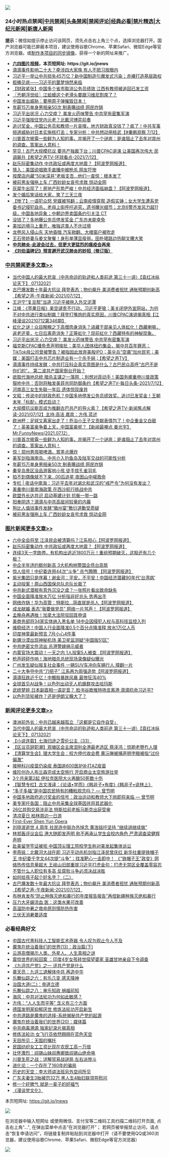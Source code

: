![](https://raw.githubusercontent.com/fqnews/bnews/master/64photo/fqnews-qr.jpg)

<div id="tt">
<h3>24小时热点禁闻|<a href="#%E4%B8%AD%E5%85%B1%E7%A6%81%E9%97%BB%E6%9B%B4%E5%A4%9A%E6%96%87%E7%AB%A0">中共禁闻</a>|<a href="#%E5%9B%BE%E7%89%87%E6%96%B0%E9%97%BB%E6%9B%B4%E5%A4%9A%E6%96%87%E7%AB%A0">头条禁闻</a>|<a href="#%E6%96%B0%E9%97%BB%E8%AF%84%E8%AE%BA%E6%9B%B4%E5%A4%9A%E6%96%87%E7%AB%A0">禁闻评论|<a href="#%E5%BF%85%E7%9C%8B%E7%BB%8F%E5%85%B8%E5%A5%BD%E6%96%87">经典必看|<a href="/video.md#%E7%A6%81%E7%89%87%E7%B2%BE%E9%80%89">禁片精选</a>|<a href="https://github.com/fqnews/djy/blob/master/gb/nf1351518.md#1">大纪元新闻</a>|<a href="https://github.com/fqnews/ntdtv/blob/master/gb/prog204.md#1">新唐人新闻</a></h3>
<div><b>提示：</b>微信如提示停止访问该网页，须先点击右上角三个点，选择浏览器打开。国产浏览器可能已屏蔽本项目，建议使用谷歌Chrome、苹果Safari、微软Edge等官方浏览器。或<a href="https://github.com/fqnews/bnews/blob/master/%E5%88%B6%E4%BD%9Cgit%E7%A6%81%E9%97%BB%E9%95%9C%E5%83%8F.md">制作本项目的同步镜像</a>，获得一个新的网址来推广。</div>
<ul>
<li><b><a href="http://d1.bdrive.tk/64.mp4" target="_blank">六四图片视频</a>，本页短网址: https://git.io/jnews</b></li>
<li><a href="/cbnews/20210712/1585645.md">滴滴事件影响二十大？牵涉四大家族 有人不把习放眼内</a></li>
<li><a href="/cnnews/20210712/1585570.md">习近平一举让中共损失45万亿？新中国制造引爆发式污染；赤裸打造基层政权</a></li>
<li><a href="/ssgc/20210712/1585587.md">柜桶见底——习近平的噩梦悄然来临</a></li>
<li><a href="/headline/20210712/1585549.md">【财政紧张】中国多个省市取消公务员绩效 江西有教师被追回已发工资</a></li>
<li><a href="/ssgc/20210713/1585803.md">〖兲朝浮世绘〗江蛤蟆这个老滑头要跟习维尼割席了？</a></li>
<li><a href="/bannedvideo/20210712/1585719.md">中国发出威胁：要用原子弹摧毁日本！</a></li>
<li><a href="/cbnews/20210713/1585834.md">年薪15万单身男相亲50次 制表曝战绩 网民炸锅</a></li>
<li><a href="/cbnews/20210713/1586020.md">习近平出状况 心力交瘁？ 美发火药味警告 中共罕有密集军演</a></li>
<li><a href="/cnnews/20210713/1585950.md">习近平强按住党内元老？北戴河博弈前奏</a></li>
<li><a href="/bannedvideo/20210713/1585849.md">追讨奖金，中国公务员和教师一片哀嚎，地方财政真没钱了？疯了！中共军事频道威胁对日本实施核打击；专家分析：中共想动用核武【#秦鹏观察 7/12】</a></li>
<li><a href="/comments/20210713/1585879.md">川普首次披露一些鲜为人知的事，并揭开了一个谜底：是谁阻止了去年对宾州的调查。答案出人意料！</a></li>
<li><a href="/comments/20210713/1585756.md">罕见！古巴大规模抗议 要共产独裁下台；川普CPAC讲演 让美国再次伟大 民调飙升【希望之声TV-环球看点-2021/7/12】</a></li>
<li><a href="/topimagenews/20210713/1586069.md">赵乐际密集动作 中共政坛或再度大地震？【阿波罗网报道】</a></li>
<li><a href="/cnnews/20210712/1585649.md">慎入：美国说唱歌手直播中被枪杀 网友吓惨</a></li>
<li><a href="/cnnews/20210713/1585948.md">按摩店内藏“50米深井”老板支吾…他们一查惊：根本发了</a></li>
<li><a href="/cbnews/20210713/1585794.md">被前男友强拖上车 广西妙龄女哀号求救 惊动全网</a></li>
<li><a href="/cnnews/20210713/1585946.md">灰犀牛出现了！房地产形势严峻！中共经济面临崩盘？【阿波罗网报道】</a></li>
<li><a href="/funmedia/20210713/1585933.md">发个婚后笑话给大家，笑了三天三夜</a></li>
<li><a href="/bannedvideo/20210713/1585880.md">【惨了】一语犯众怒 党媒被骂翻；云南疫情穿帮 造假实锤；女大学生遭系党委书记侵犯自杀，老母上街呼吁追究，遗书曝光细节；北京6警齐发风力超11级，中国各地异象；中朝边界卖国条约引关注 CT</a></li>
<li><a href="/finance/20210712/1585705.md">没钱了？多地曝公务员停发奖金 广东亦未能幸免</a></li>
<li><a href="/cnnews/20210713/1585809.md">美加边境马上重开，唯独这类人不许过境</a></li>
<li><a href="/cbnews/20210712/1585553.md">龙卷风入侵山东 天地昏暗 汽车掀翻、大楼窗户被吹走</a></li>
<li><a href="/yule/20210713/1585901.md">王石带娇妻与姜文聚餐！身形单薄显瘦弱，田朴珺路边热聊叉腰大笑</a></li>
<li><b><a href="/comments/20200211/1275071.md" target="_blank">中共肺炎-此波会过去，但更大更猛烈的瘟疫会再来</a></b></li>
<li><b><a href="/comments/20200207/1272816.md" target="_blank">《刘伯温碑记》预言避开武汉肺炎的妙招（修订版）</a></b></li>
</ul>
</div>

<div class="catlist">
<h3><a href="/cbnews/" target="_blank">中共禁闻</a><span><a href="/cbnews/" target="_blank" rel="nofollow">更多文章>></a></span></h3>
<ul>
<li><a href="/comments/20210713/1586255.md" target="_blank">当代中国人的最大悲哀（中共命运的轨迹和人类前途  第三十一讲）【袁红冰纵论天下】 07132021</a></li>
<li><a href="/comments/20210713/1586150.md" target="_blank">古巴爆发数十年最大抗议 拜登表态；物价飙升 美消费者担忧 通胀预期创新高【希望之声-午夜新闻-2021/07/12】</a></li>
<li><a href="/cbnews/20210713/1586070.md" target="_blank">王沪宁“复旦帮”当道 习近平被拖入外交泥潭</a></li>
<li><a href="/cbnews/20210713/1586059.md" target="_blank">江峰：《苹果日报》美空谴责不行动，习近平更狼；美关闭伊外宣网站，为何不对中共进行类似制裁？拜登打嘴炮的真实原因，川普CPAC演讲揭真相【江峰漫谈20210712第346期】</a></li>
<li><a href="/comments/20210713/1586058.md" target="_blank">虹化之谜！众目睽睽之下高僧肉身消失？进藏干部亲见人体虹化！西藏喇嘛，返老还童，七日后离奇消失？正等虹化？现前虹化？西藏特有的神秘现象。</a></li>
<li><a href="/cbnews/20210713/1586020.md" target="_blank">习近平出状况 心力交瘁？ 美发火药味警告 中共罕有密集军演</a></li>
<li><a href="/comments/20210713/1586012.md" target="_blank">福克斯CPAC播免责声明挨批；美华人团体纽约集会，揭中共百年罪恶；TikTok母公司曾被警告？被指因此放弃美股IPO；英伞兵“空袭”加州民宅；美媒：美国打击中共芯片制造业有一个杀手锏；【希望之声TV】</a></li>
<li><a href="/comments/20210713/1585928.md" target="_blank">滴滴事件持续发酵；中共打压科企真实意图是什么？古巴民众高呼“古巴不是你们的”， 第二波共产国家倒台开始？</a></li>
<li><a href="/comments/20210713/1585912.md" target="_blank">欲取代海地总统 暗杀主谋之一落网 ；别想对菲动手！美国务卿重申川普政策狠呛中共：否则将触发美菲共同防御条约【希望之声TV-每日头条-2021/7/12】</a></li>
<li><a href="/cbnews/20210713/1585893.md" target="_blank">河南高三女生失联一年后 遗体惊现废井</a></li>
<li><a href="/cbnews/20210713/1585892.md" target="_blank">文昭：传说中的财政危机？中国多地停发公务员绩效奖、追讨已发奖金！王朝末年「标配」模式启动？</a></li>
<li><a href="/comments/20210713/1585883.md" target="_blank">大规模抗议能否成为推翻古巴共产的导火索？【希望之声TV-新闻焦点解读-2021/07/12】主持:高洁  嘉宾：方伟  蓝述</a></li>
<li><a href="/comments/20210713/1585882.md" target="_blank">欧洲杯：足球又离家出走了！乔治小王子又贡献表情包了！中企重金又白砸了！英美富豪争着上天，中国富豪呢？【新闻最嘲点 姜光宇】Mr.FunnyNews(2021.07.12）‬</a></li>
<li><a href="/comments/20210713/1585879.md" target="_blank">川普首次披露一些鲜为人知的事，并揭开了一个谜底：是谁阻止了去年对宾州的调查。答案出人意料！</a></li>
<li><a href="/cbnews/20210713/1585865.md" target="_blank">惊！郑州男孩喝啤酒，胃差点爆炸</a></li>
<li><a href="/comments/20210713/1585845.md" target="_blank">美军剑指海南岛、中共介入钓鱼岛及陆军交战的可能性分析</a></li>
<li><a href="/cbnews/20210713/1585834.md" target="_blank">年薪15万单身男相亲50次 制表曝战绩 网民炸锅</a></li>
<li><a href="/cbnews/20210713/1585820.md" target="_blank">秦皇岛景区没品游客哄小孩 徒手拔孔雀羽毛</a></li>
<li><a href="/cbnews/20210713/1585819.md" target="_blank">拍不到偶像就不下来…00后追星 夜困山中喊救命</a></li>
<li><a href="/cbnews/20210713/1585811.md" target="_blank">专栏 | 夜话中南海：习近平去年对湖北和武汉的“戒严令”为何没有发出？</a></li>
<li><a href="/cbnews/20210713/1585807.md" target="_blank">美重申川普南海政策 在西沙航行挑战中共</a></li>
<li><a href="/cbnews/20210713/1585806.md" target="_blank">欧盟外长达共识 启动基建计划 抗衡一带一路</a></li>
<li><a href="/cbnews/20210713/1585805.md" target="_blank">阳奉阴违？滴滴与中共高层间较量的内幕</a></li>
<li><a href="/cbnews/20210713/1585804.md" target="_blank">狗比人值钱事件发酵“徽州宴”敷衍道歉受质疑</a></li>
<li><a href="/cbnews/20210713/1585794.md" target="_blank">被前男友强拖上车 广西妙龄女哀号求救 惊动全网</a></li>

</ul>
</div>
<div class="catlist">
<h3><a href="/topimagenews/" target="_blank">图片新闻</a><span><a href="/topimagenews/" target="_blank" rel="nofollow">更多文章>></a></span></h3>
<ul>
<li><a href="/topimagenews/20210713/1586149.md" target="_blank">六中全会将至 江泽民会被清算吗？江系担心【阿波罗网报道】</a></li>
<li><a href="/topimagenews/20210713/1586069.md" target="_blank">赵乐际密集动作 中共政坛或再度大地震？【阿波罗网报道】</a></li>
<li><a href="/topimagenews/20210713/1586042.md" target="_blank">连续3天一字跌停，有机构出逃近1800万元！重组预期破灭，这股还有几个板？</a></li>
<li><a href="/topimagenews/20210713/1585784.md" target="_blank">中企半年违约额创新高 3大机构响警国企债台高筑</a></li>
<li><a href="/topimagenews/20210712/1585372.md" target="_blank">惊人信号！中纪委连用44次“斗争” 杀气腾腾 【阿波罗网报道】</a></li>
<li><a href="/topimagenews/20210712/1585184.md" target="_blank">紫光集团只是序幕！谢金河：平安，不平安！中国经济潜藏90年代‘台湾病’</a></li>
<li><a href="/topimagenews/20210711/1584916.md" target="_blank">主动投案！原山西国保总队总队长栽了</a></li>
<li><a href="/topimagenews/20210711/1584789.md" target="_blank">中共新式潜舰有意外沉没之虞？一张照片看出致命缺失</a></li>
<li><a href="/topimagenews/20210711/1584605.md" target="_blank">中国全面降准放水万亿 分析指非好兆头 势再出手</a></li>
<li><a href="/topimagenews/20210710/1584331.md" target="_blank">网络炸锅！华为高管：特斯拉…简直就是杀人【阿波罗网报道】</a></li>
<li><a href="/topimagenews/20210710/1584260.md" target="_blank">成龙献媚 表态“我要做党员” 网络一片骂声！【阿波罗网报道】</a></li>
<li><a href="/topimagenews/20210710/1584235.md" target="_blank">孟晚舟再遇挫！加拿大法院驳回其申请</a></li>
<li><a href="/topimagenews/20210710/1584006.md" target="_blank">美商务部将34家实体纳入黑名单 14中企因侵犯人权与高科技监控入列</a></li>
<li><a href="/topimagenews/20210710/1583935.md" target="_blank">维稳经济！中国人行全面降准0.5个百分点降准释 放水1万亿人币</a></li>
<li><a href="/topimagenews/20210709/1583469.md" target="_blank">印度神童最新预言 7月小心4件事</a></li>
<li><a href="/topimagenews/20210709/1583332.md" target="_blank">新疆沙漠出现神秘机场 美卫星监测疑“中国版51区”</a></li>
<li><a href="/topimagenews/20210708/1583017.md" target="_blank">中共绝密文件流出 杀港警嫁祸示威者</a></li>
<li><a href="/topimagenews/20210708/1582899.md" target="_blank">内蒙官场大震动！一天之内 1人投案5人被查 【阿波罗网报道】</a></li>
<li><a href="/topimagenews/20210708/1582726.md" target="_blank">枪声砰砰作响！海地暗杀总统现场录像疑似曝光</a></li>
<li><a href="/topimagenews/20210707/1582217.md" target="_blank">广州发生疑似报复社会事件 一辆SUV车冲向车辆行人 撞翻一片</a></li>
<li><a href="/topimagenews/20210707/1582216.md" target="_blank">二十大争夺中共“刀把子” 江系再为周强造势【阿波罗网报道】</a></li>
<li><a href="/topimagenews/20210707/1582113.md" target="_blank">滴滴狂跌近千亿！中概股暴跌风暴 最惨狂泻40%</a></li>
<li><a href="/topimagenews/20210707/1582028.md" target="_blank">全球首见AI战争！以色列出动无人机蜂群攻击哈玛斯</a></li>
<li><a href="/topimagenews/20210706/1581728.md" target="_blank">武统梦碎 日本副首相一语定音？ 脸书谷歌推特扬言离港 滴滴抗命习近平?</a></li>
<li><a href="/topimagenews/20210706/1581523.md" target="_blank">以色列货轮被炸？还是伊朗又糗大了？</a></li>

</ul>
</div>
<div class="catlist">
<h3><a href="/comments/" target="_blank">新闻评论</a><span><a href="/comments/" target="_blank" rel="nofollow">更多文章>></a></span></h3>
<ul>
<li><a href="/comments/20210713/1586256.md" target="_blank">澳洲前外长：中共已越来越孤立 「这都是它自作自受」</a></li>
<li><a href="/comments/20210713/1586255.md" target="_blank">当代中国人的最大悲哀（中共命运的轨迹和人类前途  第三十一讲）【袁红冰纵论天下】 07132021</a></li>
<li><a href="/comments/20210713/1586248.md" target="_blank">【小说连载】七海归途之雪伦公主（33）</a></li>
<li><a href="/comments/20210713/1586247.md" target="_blank">【区议员辞职潮】观塘区会主席泪别全港最老选区 蔡泽鸿：惊啲老嘢冇人理</a></li>
<li><a href="/comments/20210713/1586246.md" target="_blank">【清算学生会】理大学生会：校方停代收会费 黄沅琳被捕声明字眼被指“过份偏激”</a></li>
<li><a href="/comments/20210713/1586245.md" target="_blank">接种科兴疫苗仍染疫 泰国逾600医护补打AZ疫苗</a></li>
<li><a href="/comments/20210713/1586243.md" target="_blank">维珍创办人布兰森完成太空旅行 开启商业太空旅游壮举</a></li>
<li><a href="/comments/20210713/1586230.md" target="_blank">3个月来第2起 伊拉克医院大火再酿50死数十伤</a></li>
<li><a href="/comments/20210713/1586218.md" target="_blank">【智慧专栏】古文浅译：《论语•学而》《韩非子•有度》《韩非子•说林上》</a></li>
<li><a href="/comments/20210713/1586201.md" target="_blank">“多子多福”是中国农民特有的糟粕观念吗？ — 曾节明</a></li>
<li><a href="/comments/20210713/1586076.md" target="_blank">中国多地政府追讨奖金的信号：政治运动和教师大下岗即将来临 — 曾节明</a></li>
<li><a href="/comments/20210713/1586205.md" target="_blank">美专家吁各国：阻止中共采集全球基因并将其武器化</a></li>
<li><a href="/comments/20210713/1586204.md" target="_blank">26亿并购交易涉非法 特斯拉前老板马斯克出庭受审</a></li>
<li><a href="/comments/20210713/1586203.md" target="_blank">清凉夏日 柏林周边一日游</a></li>
<li><a href="/comments/20210713/1586140.md" target="_blank">First-Ever Shen Yun Opera</a></li>
<li><a href="/comments/20210713/1586183.md" target="_blank">刘晓波逝世 4 周年 社民连中联办外悼念 黄浩铭吁坚持 “继续讲继续做”</a></li>
<li><a href="/comments/20210713/1586182.md" target="_blank">林郑轰评议会后 港大随即发声明 称不再承认学生会校内角色 严肃调查梁健辉声明</a></li>
<li><a href="/comments/20210713/1586181.md" target="_blank">赴美留学签证被拒 中国顶尖理工院校学生称对美发起集体诉讼</a></li>
<li><a href="/comments/20210713/1586178.md" target="_blank">李燕铭：北戴河大战在即 习近平动杀机剑指江泽民曾庆红 新华社重提铁帽子王 中纪委千字文44次提“斗争”：找准靶心一击即中！ 《“铁帽子王”政变》网络热传信息量超大 王岐山旧部重提习近平打虎金句：打虎无禁区全覆盖零容忍 不管什么人职位有多高 反腐败斗争必须决战决胜</a></li>
<li><a href="/comments/20210713/1586176.md" target="_blank">如何给孩子起个好名字？（二）</a></li>
<li><a href="/comments/20210713/1586150.md" target="_blank">古巴爆发数十年最大抗议 拜登表态；物价飙升 美消费者担忧 通胀预期创新高【希望之声-午夜新闻-2021/07/12】</a></li>
<li><a href="/comments/20210713/1586119.md" target="_blank">布林肯发布“防止种族灭绝和暴行的年度报告报告”再控新疆种族灭绝和暴行</a></li>
<li><a href="/comments/20210713/1586096.md" target="_blank">压力大牙龈流血 医：这类水果可改善</a></li>
<li><a href="/comments/20210713/1586095.md" target="_blank">高温防中暑之救命原则慎防热伤害</a></li>
<li><a href="/comments/20210713/1586094.md" target="_blank">三伏天消暑要适度</a></li>

</ul>
</div>

<div class="catlist">
<h3>必看经典好文</h3>
<ul>
<li><a href="/comments/20210223/1492497.md" target="_blank">中国古代黑科技人工智能玄术奇器 令人叹为观止今人不及</a></li>
<li><a href="/topimagenews/20180602/951960.md" target="_blank">魔鬼在统治着我们的世界(13)：政治篇(下)</a></li>
<li><a href="/comments/20200919/82684.md" target="_blank">云游高僧揭示人类、外星人、人生真相之谜</a></li>
<li><a href="/comments/20210307/1499941.md" target="_blank">震惊世界的轮回案 ：印度4岁女孩转世探望婆家 圣雄甘地亲自下令调查</a></li>
<li><a href="/bookonline/20131116/201056.md" target="_blank">《九评共产党》之一 评共产党是什么</a></li>
<li><a href="/comments/20131119/1029445.md" target="_blank">章天亮：九评三退解体中共 再造中华</a></li>
<li><a href="/tculture/20190101/792146.md" target="_blank">乐舞仙踪之六：有乐几变 感天降神</a></li>
<li><a href="/cbnews/20180308/911611.md" target="_blank">治国大道(二)：帝道立德</a></li>
<li><a href="/tculture/20170717/792953.md" target="_blank">乐舞仙踪之八：审乐知政 祸福前知</a></li>
<li><a href="/comments/20191218/1228234.md" target="_blank">海风：中共对法轮功为何如此敏感？</a></li>
<li><a href="/comments/20200720/1363377.md" target="_blank">方伟：“人人生而平等” 含义有三个方面</a></li>
<li><a href="/comments/20200722/1364497.md" target="_blank">德国发明家抑郁厌世 修炼法轮功开启新生</a></li>
<li><a href="/comments/20181209/1044543.md" target="_blank">中共道路是魔鬼的选择-系统揭秘共产党的起源</a></li>
<li><a href="/comments/20180725/976787.md" target="_blank">魔鬼在统治着我们的世界(20)：媒体篇</a></li>
<li><a href="/ccpdope/20200412/1311165.md" target="_blank">中共病毒溯源 独家纪录片揭真相</a></li>
<li><a href="/cnnews/20210512/1544604.md" target="_blank">修炼法轮功 女飞行员依然翱翔在蓝色天空</a></li>
<li><a href="/tculture/20180919/1000196.md" target="_blank">天目所见：天国的嘱托</a></li>
<li><a href="/lifebaike/20200515/1328783.md" target="_blank">民国纺织女工工资比现在农民工高一万倍</a></li>
<li><a href="/cbnews/20200727/1366904.md" target="_blank">壮怀激烈：阎锡山妹阎惠卿致阎锡山绝命电</a></li>
<li><a href="/comments/20200908/1392745.md" target="_blank">川普生死之战：详解贸易战谜局 左右派惨斗</a></li>
<li><a href="/comments/20200907/1392278.md" target="_blank">进化论：一个存在了160年的骗局</a></li>
<li><a href="/tculture/20121025/73064.md" target="_blank">历史的天空：李大师讲法班另外空间所见</a></li>
<li><a href="/cbnews/20200611/1343037.md" target="_blank">广东夫妻生3胎被罚32万 黑人生4胎妇联领导慰问</a></li>
<li><a href="/funmedia/20200713/1359909.md" target="_blank">修一个好脾气 就是一辈子的好福气</a></li>
<li><a href="/comments/20200521/783167.md" target="_blank">《漫谈党文化》</a></li>

</ul>
</div>

本页短网址: https://git.io/jnews

![](https://raw.githubusercontent.com/fqnews/bnews/master/64photo/fqnews-qr.jpg)

在浏览器中输入短网址 或使用微信、支付宝等二维码工具扫描二维码打开页面, 点击右上角"...", 在弹出菜单中点击“在浏览器打开”； 若网页被举报禁止访问，请点击“恢复申请访问”，将链接复制并粘贴到浏览器中打开（请不要使用QQ或360浏览器，建议使用谷歌Chrome、苹果Safari、微软Edge等官方浏览器）

![](https://raw.githubusercontent.com/fqnews/bnews/master/64photo/wx.jpg)